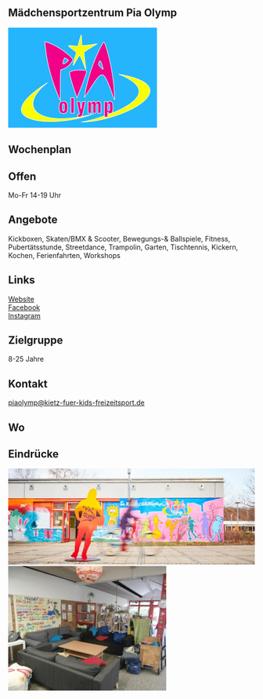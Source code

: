 ## Mädchensportzentrum Pia Olymp
<img id="topmedia" src="images/Logos/Pia.jpg" />

## Wochenplan
<div id='calendar' class="weeklyschedule"></div>
<script>window.onload = loadWeeklySchedule(GCAL_ID_PIA_OLYMP)</script>

## Offen
Mo-Fr 14-19 Uhr

## Angebote
<p id="activities">
Kickboxen, Skaten/BMX & Scooter, Bewegungs-& Ballspiele, Fitness, Pubertätsstunde, Streetdance, Trampolin, Garten, Tischtennis, Kickern, Kochen, Ferienfahrten, Workshops
</p>

## Links
<a class="external_link" href="http://piaolymp.kietz-fuer-kids-freizeitsport.de">Website</a><br>
<a class="external_link" href="https://www.facebook.com/pia.olymp">Facebook</a><br>
<a class="external_link" href="https://www.instagram.com/piaolymp/">Instagram</a>

## Zielgruppe
8-25 Jahre

## Kontakt
[piaolymp@kietz-fuer-kids-freizeitsport.de](mailto:piaolymp@kietz-fuer-kids-freizeitsport.de)

## Wo
<div id="gmap"></div>
<script>window.onload = showMap('Am Berl 25, 13051 Berlin', 0, 'gmap_mini')</script>

## Eindrücke
<div class="mediacontainer">
  <img src="images/Pia/1.jpg" />
  <img src="images/Pia/2.png" />
</div>
